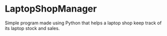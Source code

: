 # LaptopShopManager
Simple program made using Python that helps a laptop shop keep track of its laptop stock and sales. 
